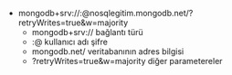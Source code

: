 * mongodb+srv://:@nosqlegitim.mongodb.net/?retryWrites=true&w=majority
    - mongodb+srv:// bağlantı türü
    - :@ kullanıcı adı şifre
    - mongodb.net/ veritabanının adres bilgisi
    - ?retryWrites=true&w=majority diğer parametereler